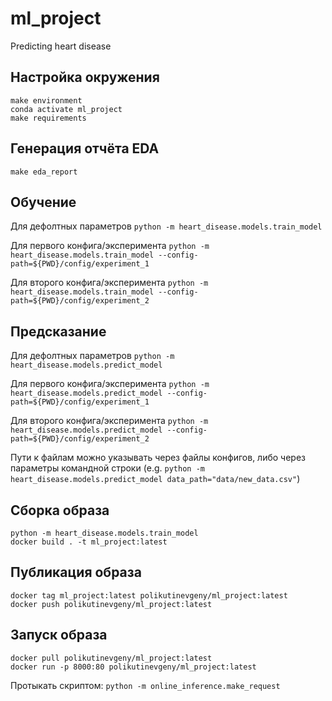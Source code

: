 ml_project
==============================

Predicting heart disease

Настройка окружения
----------
```
make environment
conda activate ml_project
make requirements
```

Генерация отчёта EDA
--------
`make eda_report`

Обучение
-----------
Для дефолтных параметров
`python -m heart_disease.models.train_model`

Для первого конфига/эксперимента
`python -m heart_disease.models.train_model --config-path=${PWD}/config/experiment_1`

Для второго конфига/эксперимента
`python -m heart_disease.models.train_model --config-path=${PWD}/config/experiment_2`

Предсказание
-----------
Для дефолтных параметров
`python -m heart_disease.models.predict_model`

Для первого конфига/эксперимента
`python -m heart_disease.models.predict_model --config-path=${PWD}/config/experiment_1`

Для второго конфига/эксперимента
`python -m heart_disease.models.predict_model --config-path=${PWD}/config/experiment_2`

Пути к файлам можно указывать через файлы конфигов, либо через 
параметры командной строки (e.g. `python -m heart_disease.models.predict_model data_path="data/new_data.csv"`)


Сборка образа
-----------------
```shell
python -m heart_disease.models.train_model
docker build . -t ml_project:latest
```

Публикация образа
-----------------
```shell
docker tag ml_project:latest polikutinevgeny/ml_project:latest
docker push polikutinevgeny/ml_project:latest
```

Запуск образа
-------------
```shell
docker pull polikutinevgeny/ml_project:latest
docker run -p 8000:80 polikutinevgeny/ml_project:latest
```

Протыкать скриптом:
`python -m online_inference.make_request`
